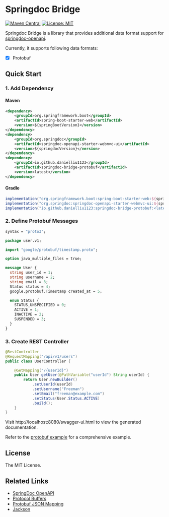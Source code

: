 # Springdoc Bridge

[![Maven Central](https://img.shields.io/maven-central/v/io.github.danielliu1123/springdoc-bridge-protobuf)](https://central.sonatype.com/artifact/io.github.danielliu1123/springdoc-bridge-protobuf)
[![License: MIT](https://img.shields.io/badge/License-MIT-yellow.svg)](https://opensource.org/licenses/MIT)

Springdoc Bridge is a library that provides additional data format support for [springdoc-openapi](https://springdoc.org/).

Currently, it supports following data formats:

- [x] Protobuf

## Quick Start

### 1. Add Dependency

#### Maven
```xml
<dependency>
    <groupId>org.springframework.boot</groupId>
    <artifactId>spring-boot-starter-web</artifactId>
    <version>${springBootVersion}</version>
</dependency>
<dependency>
    <groupId>org.springdoc</groupId>
    <artifactId>springdoc-openapi-starter-webmvc-ui</artifactId>
    <version>${springdocVersion}</version>
</dependency>
<dependency>
    <groupId>io.github.danielliu1123</groupId>
    <artifactId>springdoc-bridge-protobuf</artifactId>
    <version>latest</version>
</dependency>
```

#### Gradle
```groovy
implementation("org.springframework.boot:spring-boot-starter-web:${springBootVersion}")
implementation("org.springdoc:springdoc-openapi-starter-webmvc-ui:${springdocVersion}")
implementation("io.github.danielliu1123:springdoc-bridge-protobuf:<latest>")
```

### 2. Define Protobuf Messages

```protobuf
syntax = "proto3";

package user.v1;

import "google/protobuf/timestamp.proto";

option java_multiple_files = true;

message User {
  string user_id = 1;
  string username = 2;
  string email = 3;
  Status status = 4;
  google.protobuf.Timestamp created_at = 5;

  enum Status {
    STATUS_UNSPECIFIED = 0;
    ACTIVE = 1;
    INACTIVE = 2;
    SUSPENDED = 3;
  }
}
```

### 3. Create REST Controller

```java
@RestController
@RequestMapping("/api/v1/users")
public class UserController {

    @GetMapping("/{userId}")
    public User getUser(@PathVariable("userId") String userId) {
        return User.newBuilder()
            .setUserId(userId)
            .setUsername("Freeman")
            .setEmail("freeman@example.com")
            .setStatus(User.Status.ACTIVE)
            .build();
    }
}
```

Visit http://localhost:8080/swagger-ui.html to view the generated documentation.

Refer to the [protobuf example](examples/protobuf) for a comprehensive example.

## License

The MIT License.

## Related Links

- [SpringDoc OpenAPI](https://springdoc.org/)
- [Protocol Buffers](https://protobuf.dev/)
- [Protobuf JSON Mapping](https://protobuf.dev/programming-guides/json/)
- [Jackson](https://github.com/FasterXML/jackson)
